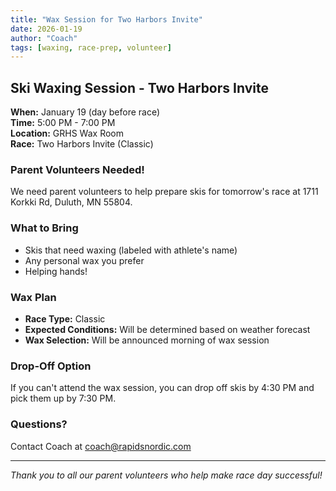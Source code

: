 ```yaml
---
title: "Wax Session for Two Harbors Invite"
date: 2026-01-19
author: "Coach"
tags: [waxing, race-prep, volunteer]
---
```


## Ski Waxing Session - Two Harbors Invite

**When:** January 19 (day before race)  
**Time:** 5:00 PM - 7:00 PM  
**Location:** GRHS Wax Room  
**Race:** Two Harbors Invite (Classic)

### Parent Volunteers Needed!

We need parent volunteers to help prepare skis for tomorrow's race at 1711 Korkki Rd, Duluth, MN 55804.

### What to Bring
- Skis that need waxing (labeled with athlete's name)
- Any personal wax you prefer
- Helping hands!

### Wax Plan
- **Race Type:** Classic
- **Expected Conditions:** Will be determined based on weather forecast
- **Wax Selection:** Will be announced morning of wax session

### Drop-Off Option
If you can't attend the wax session, you can drop off skis by 4:30 PM and pick them up by 7:30 PM.

### Questions?
Contact Coach at coach@rapidsnordic.com

---
*Thank you to all our parent volunteers who help make race day successful!*